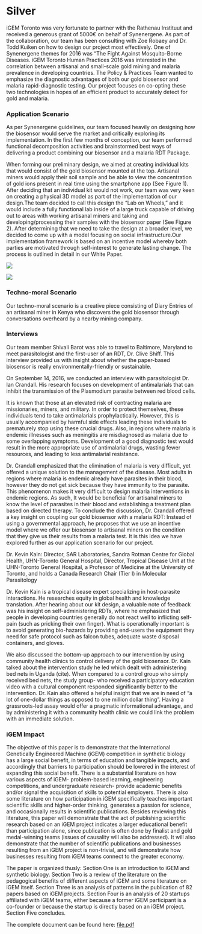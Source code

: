 # Silver

iGEM Toronto was very fortunate to partner with the Rathenau Instituut and received a generous grant of 5000€  on behalf of Synenergene. As part of the collaboration, our team has been consulting with Zoe Robaey and Dr. Todd Kuiken on how to design our project most effectively. One of Synenergene themes for 2016 was “The Fight Against Mosquito-Borne Diseases. iGEM Toronto Human Practices 2016 was interested in the correlation between artisanal and small-scale gold mining and malaria prevalence in developing countries. The Policy & Practices Team wanted to emphasize the diagnostic advantages of both our gold biosensor and malaria rapid-diagnostic testing. Our project focuses on co-opting these two technologies in hopes of an efficient product to accurately detect for gold and malaria.

### Application Scenario

As per Synenergene guidelines, our team focused heavily on designing how the biosensor would serve the market and critically exploring its implementation. In the first few months of conception, our team performed functional decomposition activities and brainstormed best ways of delivering a product combining our biosensor and a malaria RDT Package.


When forming our preliminary design, we aimed at creating individual kits that would consist of the gold biosensor mounted at the top. Artisanal miners would apply their soil sample and be able to view the concentration of gold ions present in real time using the smartphone app (See Figure 1).
After deciding that an individual kit would not work, our team was very keen on creating a physical 3D model as part of the implementation of our design.The team decided to call this design the “Lab on Wheels,” and it would include a fully functional lab inside of a large truck capable of driving out to areas with working artisanal miners and taking and developing/processing their samples with the biosensor paper (See Figure 2).
	After determining that we need to take the design at a broader level, we decided to come up with a model focusing on social infrastructure.Our implementation framework is based on an incentive model whereby both parties are motivated through self-interest to generate lasting change. The process is outlined in detail in our White Paper.
	
![](http://2016.igem.org/wiki/images/c/c6/T--Toronto--2016_Silve_HP_Figure1.png)

![](http://2016.igem.org/wiki/images/8/85/T--Toronto--2016_Silver_HP_Figure2.png)
	

### Techno-moral Scenario

Our techno-moral scenario is a creative piece consisting of Diary Entries of an artisanal miner in Kenya who discovers the gold biosensor through conversations overheard by a nearby mining company. 

### Interviews

Our team member Shivali Barot was able to travel to Baltimore, Maryland to meet parasitologist and the first-user of an RDT, Dr. Clive Shiff. This interview provided us with insight about whether the paper-based biosensor is really environmentally-friendly or sustainable.

On September 14, 2016, we conducted an interview with parasitologist Dr. Ian Crandall. His research focuses on development of antimalarials that can inhibit the transmission of the Plasmodium parasite between red blood cells. 

It is known that those at an elevated risk of contracting malaria are missionaries, miners, and military. In order to protect themselves, these individuals tend to take antimalarials prophylactically. However, this is usually accompanied by harmful side effects leading these individuals to prematurely stop using these crucial drugs. Also, in regions where malaria is endemic illnesses such as meningitis are misdiagnosed as malaria due to some overlapping symptoms. Development of a good diagnostic test would result in the more appropriate use of antimalarial drugs, wasting fewer resources, and leading to less antimalarial resistance.

Dr. Crandall emphasized that the elimination of malaria is very difficult, yet offered a unique solution to the management of the disease. Most adults in regions where malaria is endemic already have parasites in their blood, however they do not get sick because they have immunity to the parasite. This phenomenon makes it very difficult to design malaria interventions in endemic regions. As such, It would be beneficial for artisanal miners to know the level of parasites in their blood and establishing a treatment plan based on directed therapy. To conclude the discussion, Dr. Crandall offered a key insight on coupling our gold biosensor with a malaria RDT: Instead of using a governmental approach, he proposes that we use an incentive model where we offer our biosensor to artisanal miners on the condition that they give us their results from a malaria test. It is this idea we have explored further as our application scenario for our project.

Dr. Kevin Kain: Director, SAR Laboratories, Sandra Rotman Centre for Global Health, UHN-Toronto General Hospital, Director, Tropical Disease Unit at the UHN-Toronto General Hospital, a Professor of Medicine at the University of Toronto, and holds a Canada Research Chair (Tier I) in Molecular Parasitology

Dr. Kevin Kain is a tropical disease expert specializing in host-parasite interactions. He researches  equity in global health and knowledge translation. After hearing about our kit design, a valuable note of feedback was his insight on self-administering RDTs, where he emphasized that people in developing countries generally do not react well to inflicting self-pain (such as pricking their own finger). What is operationally important is to avoid generating bio-hazards by providing end-users the equipment they need for safe protocol such as falcon tubes, adequate waste disposal containers, and gloves.

We also discussed the bottom-up approach to our intervention by using community health clinics to control delivery of the gold biosensor. Dr. Kain talked about the intervention study he led which dealt with administering bed nets in Uganda (cite). When compared to a control group who simply received bed nets, the study group- who received a participatory education video with a cultural component responded significantly better to the intervention. Dr. Kain also offered a helpful insight that we are in need of “a lot of one-dollar things as opposed to one million dollar thing”. Having a grassroots-led assay would offer a pragmatic informational advantage, and by administering it with a community health clinic we could link the problem with an immediate solution.

### iGEM Impact

The objective of this paper is to demonstrate that the International Genetically Engineered Machine (iGEM) competition in synthetic biology has a large social benefit, in terms of education and tangible impacts, and accordingly that barriers to participation should be lowered in the interest of expanding this social benefit. There is a substantial literature on how various aspects of iGEM- problem-based learning, engineering competitions, and undergraduate research- provide academic benefits and/or signal the acquisition of skills to potential employers. There is also some literature on how participation in iGEM specifically teaches important scientific skills and higher-order thinking, generates a passion for science, and occasionally results in scientific publications. Besides reviewing this literature, this paper will demonstrate that the act of publishing scientific research based on an iGEM project indicates a larger educational benefit than participation alone, since publication is often done by finalist and gold medal-winning teams (issues of causality will also be addressed). It will also demonstrate that the number of scientific publications and businesses resulting from an iGEM project is non-trivial, and will demonstrate how businesses resulting from iGEM teams connect to the greater economy.

The paper is organized thusly: Section One is an introduction to iGEM and synthetic biology. Section Two is a review of the literature on the pedagogical benefits of different aspects of iGEM and some literature on iGEM itself. Section Three is an analysis of patterns in the publication of 82 papers based on iGEM projects. Section Four is an analysis of 20 startups affiliated with iGEM teams, either because a former iGEM participant is a co-founder or because the startup is directly based on an iGEM project. Section Five concludes.

The complete document can be found here:
[file.pdf](http://parts.igem.org/wiki/images/4/42/2016_Toronto_Impact.pdf)


<!-- ★ ALERT!

This page is used by the judges to evaluate your team for the [human practices silver medal criterion](http://2016.igem.org/Judging/Medals).

Delete this box in order to be evaluated for this medal. See more information at [Instructions for Pages for awards](http://2016.igem.org/Judging/Pages_for_Awards/Instructions).

iGEM teams are unique and leading the field because they "go beyond the lab" to imagine their projects in a social/environmental context, to better understand issues that might influence the design and use of their technologies.

Teams work with students and advisors from the humanities and social sciences to explore topics concerning ethical, legal, social, economic, safety or security issues related to their work. Consideration of these Human Practices is crucial for building safe and sustainable projects that serve the public interest.

For more information, please see the [Human Practices Hub](http://2016.igem.org/Human_Practices). -->

